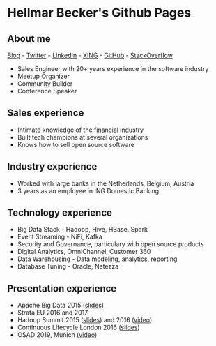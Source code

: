 # Hellmar Becker's Github Pages

## About me

[Blog](https://blog.hellmar-becker.de) - [Twitter](https://twitter.com/Hellmar_Becker) - [LinkedIn](https://www.linkedin.com/in/hellmarbecker/) - [XING](https://www.xing.com/profile/Hellmar_Becker/cv) - [GitHub](https://github.com/hellmarbecker) - [StackOverflow](https://stackoverflow.com/users/5334131/hellmar-becker)

- Sales Engineer with 20+ years experience in the software industry
- Meetup Organizer
- Community Builder
- Conference Speaker

## Sales experience

- Intimate knowledge of the financial industry
- Built tech champions at several organizations
- Knows how to sell open source software

## Industry experience

- Worked with large banks in the Netherlands, Belgium, Austria
- 3 years as an employee in ING Domestic Banking

## Technology experience

- Big Data Stack - Hadoop, Hive, HBase, Spark
- Event Streaming - NiFi, Kafka
- Security and Governance, particulary with open source products
- Digital Analytics, OmniChannel, Customer 360
- Data Warehousing - Data modeling, analytics, reporting
- Database Tuning - Oracle, Netezza

## Presentation experience

- Apache Big Data 2015 ([slides](https://events17.linuxfoundation.org/sites/events/files/slides/Securing%20Hadoop%20in%20an%20enterprise%20context.pdf))
- Strata EU 2016 and 2017
- Hadoop Summit 2015 ([slides](https://www.slideshare.net/Hadoop_Summit/destroying-data-silos)) and 2016 ([video](https://www.youtube.com/watch?v=qBsGWhuVyuU))
- Continuous Lifecycle London 2016 ([slides](https://www.slideshare.net/hellmar/automate-hadoop-cluster-deployment-in-a-banking-ecosystem))
- OSAD 2019, Munich ([video](https://www.youtube.com/watch?v=bhyGBg70IK4))

